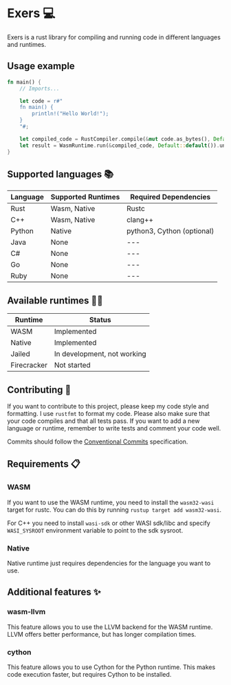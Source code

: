 # Exers :computer:

Exers is a rust library for compiling and running code in different languages and runtimes.

## Usage example

```rust
fn main() {
    // Imports...

    let code = r#"
    fn main() {
        println!("Hello World!");
    }
    "#;

    let compiled_code = RustCompiler.compile(&mut code.as_bytes(), Default::default());
    let result = WasmRuntime.run(&compiled_code, Default::default()).unwrap();
}
```

## Supported languages :books:

| Language | Supported Runtimes | Required Dependencies      |
| -------- | ------------------ | -------------------------- |
| Rust     | Wasm, Native       | Rustc                      |
| C++      | Wasm, Native       | clang++                    |
| Python   | Native             | python3, Cython (optional) |
| Java     | None               | ---                        |
| C#       | None               | ---                        |
| Go       | None               | ---                        |
| Ruby     | None               | ---                        |

## Available runtimes :running_man:

| Runtime     | Status                      |
| ----------- | --------------------------- |
| WASM        | Implemented                 |
| Native      | Implemented                 |
| Jailed      | In development, not working |
| Firecracker | Not started                 |

## Contributing :handshake:

If you want to contribute to this project, please keep my code style and formatting. I use `rustfmt` to format my code. Please also make sure that your code compiles and that all tests pass. If you want to add a new language or runtime, remember to write tests and comment your code well.

Commits should follow the [Conventional Commits](https://www.conventionalcommits.org/en/v1.0.0/) specification.

## Requirements :clipboard:

### WASM

If you want to use the WASM runtime, you need to install the `wasm32-wasi` target for rustc. You can do this by running `rustup target add wasm32-wasi`.

For C++ you need to install `wasi-sdk` or other WASI sdk/libc and specify
`WASI_SYSROOT` environment variable to point to the sdk sysroot.

### Native

Native runtime just requires dependencies for the language you want to use.

## Additional features :sparkles:

### wasm-llvm

This feature allows you to use the LLVM backend for the WASM runtime.
LLVM offers better performance, but has longer compilation times.

### cython

This feature allows you to use Cython for the Python runtime.
This makes code execution faster, but requires Cython to be installed.
